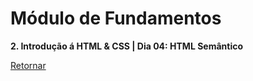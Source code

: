 # Módulo de Fundamentos

**2. Introdução á HTML & CSS | Dia 04: HTML Semântico**

[Retornar](https://github.com/zstgar/TRYBE)

